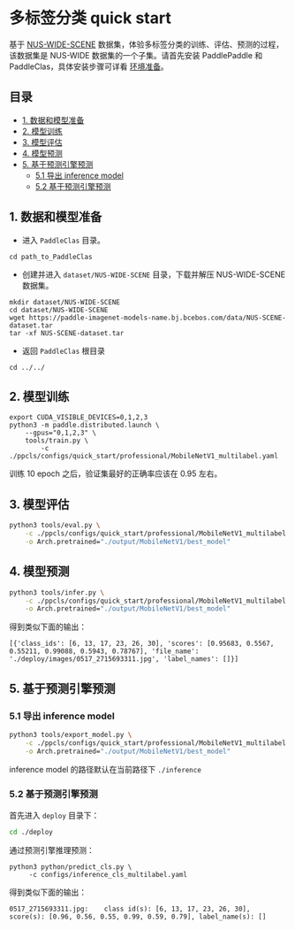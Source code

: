 # 多标签分类 quick start

基于 [NUS-WIDE-SCENE](https://lms.comp.nus.edu.sg/wp-content/uploads/2019/research/nuswide/NUS-WIDE.html) 数据集，体验多标签分类的训练、评估、预测的过程，该数据集是 NUS-WIDE 数据集的一个子集。请首先安装 PaddlePaddle 和 PaddleClas，具体安装步骤可详看 [环境准备](../installation/install_paddleclas.md)。


## 目录

* [1. 数据和模型准备](#1)
* [2. 模型训练](#2)
* [3. 模型评估](#3)
* [4. 模型预测](#4)
* [5. 基于预测引擎预测](#5)
  * [5.1 导出 inference model](#5.1)
  * [5.2 基于预测引擎预测](#5.2)

<a name="1"></a>
## 1. 数据和模型准备

* 进入 `PaddleClas` 目录。

```
cd path_to_PaddleClas
```

* 创建并进入 `dataset/NUS-WIDE-SCENE` 目录，下载并解压 NUS-WIDE-SCENE 数据集。

```shell
mkdir dataset/NUS-WIDE-SCENE
cd dataset/NUS-WIDE-SCENE
wget https://paddle-imagenet-models-name.bj.bcebos.com/data/NUS-SCENE-dataset.tar
tar -xf NUS-SCENE-dataset.tar
```

* 返回 `PaddleClas` 根目录

```
cd ../../
```

<a name="2"></a>
## 2. 模型训练

```shell
export CUDA_VISIBLE_DEVICES=0,1,2,3
python3 -m paddle.distributed.launch \
    --gpus="0,1,2,3" \
    tools/train.py \
        -c ./ppcls/configs/quick_start/professional/MobileNetV1_multilabel.yaml
```

训练 10 epoch 之后，验证集最好的正确率应该在 0.95 左右。

<a name="3"></a>

## 3. 模型评估

```bash
python3 tools/eval.py \
    -c ./ppcls/configs/quick_start/professional/MobileNetV1_multilabel.yaml \
    -o Arch.pretrained="./output/MobileNetV1/best_model"
```

<a name="4"></a>
## 4. 模型预测

```bash
python3 tools/infer.py \
    -c ./ppcls/configs/quick_start/professional/MobileNetV1_multilabel.yaml \
    -o Arch.pretrained="./output/MobileNetV1/best_model"
```

得到类似下面的输出：
```  
[{'class_ids': [6, 13, 17, 23, 26, 30], 'scores': [0.95683, 0.5567, 0.55211, 0.99088, 0.5943, 0.78767], 'file_name': './deploy/images/0517_2715693311.jpg', 'label_names': []}]
```

<a name="5"></a>
## 5. 基于预测引擎预测

<a name="5.1"></a>
### 5.1 导出 inference model

```bash
python3 tools/export_model.py \
    -c ./ppcls/configs/quick_start/professional/MobileNetV1_multilabel.yaml \
    -o Arch.pretrained="./output/MobileNetV1/best_model"
```
inference model 的路径默认在当前路径下 `./inference`

<a name="5.2"></a>
### 5.2 基于预测引擎预测

首先进入 `deploy` 目录下：

```bash
cd ./deploy
```

通过预测引擎推理预测：

```
python3 python/predict_cls.py \
     -c configs/inference_cls_multilabel.yaml
```

得到类似下面的输出：
```
0517_2715693311.jpg:    class id(s): [6, 13, 17, 23, 26, 30], score(s): [0.96, 0.56, 0.55, 0.99, 0.59, 0.79], label_name(s): []
```
